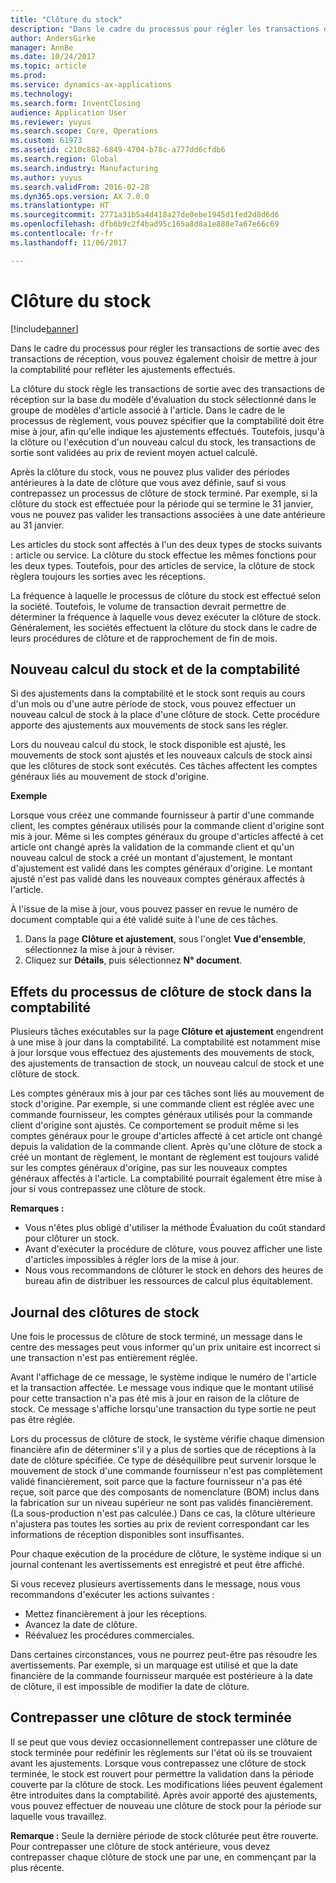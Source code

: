 ```yaml
---
title: "Clôture du stock"
description: "Dans le cadre du processus pour régler les transactions de sortie avec des transactions de réception, vous pouvez également choisir de mettre à jour la comptabilité pour refléter les ajustements effectués."
author: AndersGirke
manager: AnnBe
ms.date: 10/24/2017
ms.topic: article
ms.prod: 
ms.service: dynamics-ax-applications
ms.technology: 
ms.search.form: InventClosing
audience: Application User
ms.reviewer: yuyus
ms.search.scope: Core, Operations
ms.custom: 61973
ms.assetid: c210c882-6849-4704-b78c-a777dd6cfdb6
ms.search.region: Global
ms.search.industry: Manufacturing
ms.author: yuyus
ms.search.validFrom: 2016-02-28
ms.dyn365.ops.version: AX 7.0.0
ms.translationtype: HT
ms.sourcegitcommit: 2771a31b5a4d418a27de0ebe1945d1fed2d8d6d6
ms.openlocfilehash: dfb6b9c2f4bad95c165a8d8a1e888e7a67e66c69
ms.contentlocale: fr-fr
ms.lasthandoff: 11/06/2017

---
```


# <a name="inventory-close"></a>Clôture du stock

[!include[banner](../includes/banner.md)]


Dans le cadre du processus pour régler les transactions de sortie avec des transactions de réception, vous pouvez également choisir de mettre à jour la comptabilité pour refléter les ajustements effectués.

La clôture du stock règle les transactions de sortie avec des transactions de réception sur la base du modèle d'évaluation du stock sélectionné dans le groupe de modèles d'article associé à l'article. Dans le cadre de le processus de règlement, vous pouvez spécifier que la comptabilité doit être mise à jour, afin qu'elle indique les ajustements effectués. Toutefois, jusqu'à la clôture ou l'exécution d'un nouveau calcul du stock, les transactions de sortie sont validées au prix de revient moyen actuel calculé. 

Après la clôture du stock, vous ne pouvez plus valider des périodes antérieures à la date de clôture que vous avez définie, sauf si vous contrepassez un processus de clôture de stock terminé. Par exemple, si la clôture du stock est effectuée pour la période qui se termine le 31 janvier, vous ne pouvez pas valider les transactions associées à une date antérieure au 31 janvier. 

Les articles du stock sont affectés à l'un des deux types de stocks suivants : article ou service. La clôture du stock effectue les mêmes fonctions pour les deux types. Toutefois, pour des articles de service, la clôture de stock règlera toujours les sorties avec les réceptions. 

La fréquence à laquelle le processus de clôture du stock est effectué selon la société. Toutefois, le volume de transaction devrait permettre de déterminer la fréquence à laquelle vous devez exécuter la clôture de stock. Généralement, les sociétés effectuent la clôture du stock dans le cadre de leurs procédures de clôture et de rapprochement de fin de mois.

## <a name="inventory-recalculation-and-the-general-ledger"></a>Nouveau calcul du stock et de la comptabilité
Si des ajustements dans la comptabilité et le stock sont requis au cours d'un mois ou d'une autre période de stock, vous pouvez effectuer un nouveau calcul de stock à la place d'une clôture de stock. Cette procédure apporte des ajustements aux mouvements de stock sans les régler. 

Lors du nouveau calcul du stock, le stock disponible est ajusté, les mouvements de stock sont ajustés et les nouveaux calculs de stock ainsi que les clôtures de stock sont exécutés. Ces tâches affectent les comptes généraux liés au mouvement de stock d'origine. 

**Exemple** 

Lorsque vous créez une commande fournisseur à partir d'une commande client, les comptes généraux utilisés pour la commande client d'origine sont mis à jour. Même si les comptes généraux du groupe d'articles affecté à cet article ont changé après la validation de la commande client et qu'un nouveau calcul de stock a créé un montant d'ajustement, le montant d'ajustement est validé dans les comptes généraux d'origine. Le montant ajusté n'est pas validé dans les nouveaux comptes généraux affectés à l'article. 

À l'issue de la mise à jour, vous pouvez passer en revue le numéro de document comptable qui a été validé suite à l'une de ces tâches.

1.  Dans la page **Clôture et ajustement**, sous l'onglet **Vue d'ensemble**, sélectionnez la mise à jour à réviser.
2.  Cliquez sur **Détails**, puis sélectionnez **N° document**.

## <a name="effects-of-the-inventory-close-process-on-the-general-ledger"></a>Effets du processus de clôture de stock dans la comptabilité
Plusieurs tâches exécutables sur la page **Clôture et ajustement** engendrent à une mise à jour dans la comptabilité. La comptabilité est notamment mise à jour lorsque vous effectuez des ajustements des mouvements de stock, des ajustements de transaction de stock, un nouveau calcul de stock et une clôture de stock. 

Les comptes généraux mis à jour par ces tâches sont liés au mouvement de stock d'origine. Par exemple, si une commande client est réglée avec une commande fournisseur, les comptes généraux utilisés pour la commande client d'origine sont ajustés. Ce comportement se produit même si les comptes généraux pour le groupe d'articles affecté à cet article ont changé depuis la validation de la commande client. Après qu'une clôture de stock a créé un montant de règlement, le montant de règlement est toujours validé sur les comptes généraux d'origine, pas sur les nouveaux comptes généraux affectés à l'article. La comptabilité pourrait également être mise à jour si vous contrepassez une clôture de stock. 

**Remarques :**

-   Vous n'êtes plus obligé d'utiliser la méthode Évaluation du coût standard pour clôturer un stock.
-   Avant d'exécuter la procédure de clôture, vous pouvez afficher une liste d'articles impossibles à régler lors de la mise à jour.
-   Nous vous recommandons de clôturer le stock en dehors des heures de bureau afin de distribuer les ressources de calcul plus équitablement.

## <a name="the-inventory-close-log"></a> Journal des clôtures de stock
Une fois le processus de clôture de stock terminé, un message dans le centre des messages peut vous informer qu'un prix unitaire est incorrect si une transaction n'est pas entièrement réglée. 

Avant l'affichage de ce message, le système indique le numéro de l'article et la transaction affectée. Le message vous indique que le montant utilisé pour cette transaction n'a pas été mis à jour en raison de la clôture de stock. Ce message s'affiche lorsqu'une transaction du type sortie ne peut pas être réglée. 

Lors du processus de clôture de stock, le système vérifie chaque dimension financière afin de déterminer s'il y a plus de sorties que de réceptions à la date de clôture spécifiée. Ce type de déséquilibre peut survenir lorsque le mouvement de stock d'une commande fournisseur n'est pas complètement validé financièrement, soit parce que la facture fournisseur n'a pas été reçue, soit parce que des composants de nomenclature (BOM) inclus dans la fabrication sur un niveau supérieur ne sont pas validés financièrement. (La sous-production n'est pas calculée.) Dans ce cas, la clôture ultérieure n'ajustera pas toutes les sorties au prix de revient correspondant car les informations de réception disponibles sont insuffisantes. 

Pour chaque exécution de la procédure de clôture, le système indique si un journal contenant les avertissements est enregistré et peut être affiché. 

Si vous recevez plusieurs avertissements dans le message, nous vous recommandons d'exécuter les actions suivantes :

-   Mettez financièrement à jour les réceptions.
-   Avancez la date de clôture.
-   Réévaluez les procédures commerciales.

Dans certaines circonstances, vous ne pourrez peut-être pas résoudre les avertissements. Par exemple, si un marquage est utilisé et que la date financière de la commande fournisseur marquée est postérieure à la date de clôture, il est impossible de modifier la date de clôture.

## <a name="reversing-a-completed-inventory-close"></a>Contrepasser une clôture de stock terminée
Il se peut que vous deviez occasionnellement contrepasser une clôture de stock terminée pour redéfinir les règlements sur l'état où ils se trouvaient avant les ajustements. Lorsque vous contrepassez une clôture de stock terminée, le stock est rouvert pour permettre la validation dans la période couverte par la clôture de stock. Les modifications liées peuvent également être introduites dans la comptabilité. Après avoir apporté des ajustements, vous pouvez effectuer de nouveau une clôture de stock pour la période sur laquelle vous travaillez. 

**Remarque :** Seule la dernière période de stock clôturée peut être rouverte. Pour contrepasser une clôture de stock antérieure, vous devez contrepasser chaque clôture de stock une par une, en commençant par la plus récente.




